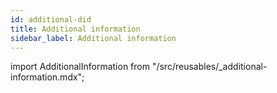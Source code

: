 ```yaml
---
id: additional-did
title: Additional information
sidebar_label: Additional information
---
```


import AdditionalInformation from "/src/reusables/_additional-information.mdx";

<AdditionalInformation />
